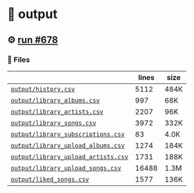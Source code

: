 # 📝  output 

## ⚙️ [run #678](https://github.com/jwenerd/ytm-dl/actions/runs/8290039963)

### 📁 Files

|                                                                         |lines|size|
|-------------------------------------------------------------------------|-----|----|
|[`output/history.csv` ](output/history.csv)                              |5112 |484K|
|[`output/library_albums.csv` ](output/library_albums.csv)                |997  |68K |
|[`output/library_artists.csv` ](output/library_artists.csv)              |2207 |96K |
|[`output/library_songs.csv` ](output/library_songs.csv)                  |3972 |332K|
|[`output/library_subscriptions.csv` ](output/library_subscriptions.csv)  |83   |4.0K|
|[`output/library_upload_albums.csv` ](output/library_upload_albums.csv)  |1274 |184K|
|[`output/library_upload_artists.csv` ](output/library_upload_artists.csv)|1731 |188K|
|[`output/library_upload_songs.csv` ](output/library_upload_songs.csv)    |16488|1.3M|
|[`output/liked_songs.csv` ](output/liked_songs.csv)                      |1577 |136K|